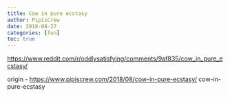 ```yaml
---
title: Cow in pure ecstasy
author: PipisCrew
date: 2018-08-27
categories: [fun]
toc: true
---
```


https://www.reddit.com/r/oddlysatisfying/comments/9af835/cow_in_pure_ecstasy/

origin - https://www.pipiscrew.com/2018/08/cow-in-pure-ecstasy/ cow-in-pure-ecstasy